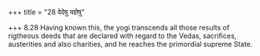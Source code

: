 +++
title = "28 वेदेषु यज्ञेषु"

+++
8.28 Having known this, the yogi transcends all those results of
rigtheous deeds that are declared with regard to the Vedas, sacrifices,
austerities and also charities, and he reaches the primordial supreme
State.
